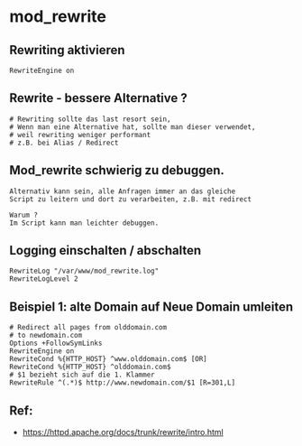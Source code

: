 # mod_rewrite 


## Rewriting aktivieren

```
RewriteEngine on 
```

## Rewrite - bessere Alternative ? 

```
# Rewriting sollte das last resort sein,
# Wenn man eine Alternative hat, sollte man dieser verwendet,
# weil rewriting weniger performant 
# z.B. bei Alias / Redirect 

```

## Mod_rewrite schwierig zu debuggen.

```
Alternativ kann sein, alle Anfragen immer an das gleiche 
Script zu leitern und dort zu verarbeiten, z.B. mit redirect

Warum ?
Im Script kann man leichter debuggen. 

```

## Logging einschalten / abschalten 

```
RewriteLog "/var/www/mod_rewrite.log"
RewriteLogLevel 2
```
## Beispiel 1: alte Domain auf Neue Domain umleiten

```
# Redirect all pages from olddomain.com
# to newdomain.com
Options +FollowSymLinks
RewriteEngine on
RewriteCond %{HTTP_HOST} ^www.olddomain.com$ [OR]
RewriteCond %{HTTP_HOST} ^olddomain.com$
# $1 bezieht sich auf die 1. Klammer
RewriteRule ^(.*)$ http://www.newdomain.com/$1 [R=301,L]

```

## Ref: 

  * https://httpd.apache.org/docs/trunk/rewrite/intro.html
